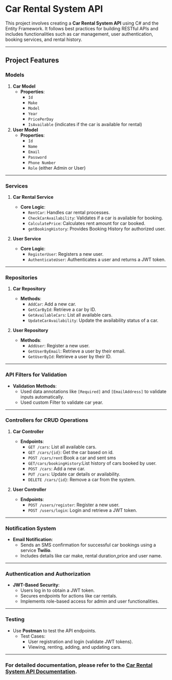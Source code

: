 # Car Rental System API

This project involves creating a **Car Rental System API** using C# and the Entity Framework. It follows best practices for building RESTful APIs and includes functionalities such as car management, user authentication, booking services, and rental history.

---

## **Project Features**

### **Models**
1. **Car Model**
   - **Properties**: 
     - `Id`
     - `Make`
     - `Model`
     - `Year`
     - `PricePerDay`
     - `IsAvailable` (indicates if the car is available for rental)
2. **User Model**
   - **Properties**:
     - `Id`
     - `Name`
     - `Email`
     - `Password`
     - `Phone Number`
     - `Role` (either Admin or User)

---

### **Services**
1. **Car Rental Service**
   - **Core Logic**:
     - `RentCar`: Handles car rental processes.
     - `CheckCarAvailability`: Validates if a car is available for booking.
     - `CalculatePrice`: Calculates rent amount for car booked.
     - `getBookingHistory`: Provides Booking History for authorized user.

2. **User Service**
   - **Core Logic**:
     - `RegisterUser`: Registers a new user.
     - `AuthenticateUser`: Authenticates a user and returns a JWT token.

---

### **Repositories**
1. **Car Repository**
   - **Methods**:
     - `AddCar`: Add a new car.
     - `GetCarById`: Retrieve a car by ID.
     - `GetAvailableCars`: List all available cars.
     - `UpdateCarAvailability`: Update the availability status of a car.

2. **User Repository**
   - **Methods**:
     - `AddUser`: Register a new user.
     - `GetUserByEmail`: Retrieve a user by their email.
     - `GetUserById`: Retrieve a user by their ID.

---

### **API Filters for Validation**
- **Validation Methods**:
  - Used data annotations like `[Required]` and `[EmailAddress]` to validate inputs automatically.
  - Used custom Filter to validate car year.

---


### **Controllers for CRUD Operations**
1. **Car Controller**
   - **Endpoints**:
     - `GET /cars`: List all available cars.
     - `GET /cars/{id}`: Get the car based on id.
     - `POST /cars/rent`:Book a car and sent sms
     - `GET/cars/bookingHistory`:List history of cars booked by user.
     - `POST /cars`: Add a new car.
     - `PUT /cars`: Update car details or availability.
     - `DELETE /cars/{id}`: Remove a car from the system.

2. **User Controller**
   - **Endpoints**:
     - `POST /users/register`: Register a new user.
     - `POST /users/login`: Login and retrieve a JWT token.

---

### **Notification System**
- **Email Notification**:
  - Sends an SMS confirmation for successful car bookings using a service  **Twilio**.
  - Includes details like car make, rental duration,price and user name.

---

### **Authentication and Authorization**
- **JWT-Based Security**:
  - Users log in to obtain a JWT token.
  - Secures endpoints for actions like car rentals.
  - Implements role-based access for admin and user functionalities.

---

### **Testing**
- Use **Postman** to test the API endpoints.
  - Test Cases:
    - User registration and login (validate JWT tokens).
    - Viewing, renting, adding, and updating cars.

---

### For detailed documentation, please refer to the [Car Rental System API Documentation](https://github.com/swethashivannagari/CarRentalSystem/blob/master/carRentalDoc.pdf).

